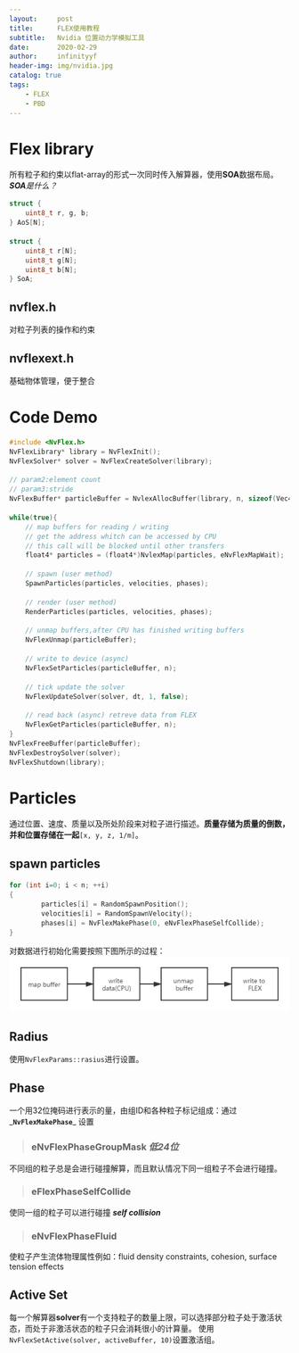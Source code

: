```yaml
---
layout:     post
title:      FLEX使用教程
subtitle:   Nvidia 位置动力学模拟工具
date:       2020-02-29
author:     infinityyf
header-img: img/nvidia.jpg
catalog: true
tags:
    - FLEX
    - PBD
---
```

# Flex library  
所有粒子和约束以flat-array的形式一次同时传入解算器，使用**SOA**数据布局。  
_**SOA**是什么？_
```C
struct {
    uint8_t r, g, b;
} AoS[N];

struct {
    uint8_t r[N];
    uint8_t g[N];
    uint8_t b[N];
} SoA;
```
## nvflex.h
 对粒子列表的操作和约束
## nvflexext.h
 基础物体管理，便于整合
# Code Demo  

```C
#include <NvFlex.h>
NvFlexLibrary* library = NvFlexInit();
NvFlexSolver* solver = NvFlexCreateSolver(library);

// param2:element count
// param3:stride
NvFlexBuffer* particleBuffer = NvlexAllocBuffer(library, n, sizeof(Vec4), eNvFlexBufferHost);

while(true){
    // map buffers for reading / writing
    // get the address whitch can be accessed by CPU
    // this call will be blocked until other transfers
    float4* particles = (float4*)NvlexMap(particles, eNvFlexMapWait);

    // spawn (user method)
    SpawnParticles(particles, velocities, phases);

    // render (user method)
    RenderParticles(particles, velocities, phases);

    // unmap buffers,after CPU has finished writing buffers
    NvFlexUnmap(particleBuffer);

    // write to device (async) 
    NvFlexSetParticles(particleBuffer, n);

    // tick update the solver
    NvFlexUpdateSolver(solver, dt, 1, false);

    // read back (async) retreve data from FLEX
    NvFlexGetParticles(particleBuffer, n);
}
NvFlexFreeBuffer(particleBuffer);
NvFlexDestroySolver(solver);
NvFlexShutdown(library);
```
  
# Particles
通过位置、速度、质量以及所处阶段来对粒子进行描述。**质量存储为质量的倒数，并和位置存储在一起**`[x, y, z, 1/m]`。  
## spawn particles
```c
for (int i=0; i < n; ++i)
{
        particles[i] = RandomSpawnPosition();
        velocities[i] = RandomSpawnVelocity();
        phases[i] = NvFlexMakePhase(0, eNvFlexPhaseSelfCollide);
}
```
对数据进行初始化需要按照下图所示的过程：
![alt](../img/FLEX/spawn_particles.png)  
## Radius  
使用`NvFlexParams::rasius`进行设置。

## Phase
一个用32位掩码进行表示的量，由组ID和各种粒子标记组成：通过_**`NvFlexMakePhase`**_ 设置
> ### eNvFlexPhaseGroupMask _**低24位**_
不同组的粒子总是会进行碰撞解算，而且默认情况下同一组粒子不会进行碰撞。
> ### eFlexPhaseSelfCollide 
使同一组的粒子可以进行碰撞 _**self collision**_
> ### eNvFlexPhaseFluid 
使粒子产生流体物理属性例如：fluid density constraints, cohesion, surface tension effects

## Active Set
每一个解算器**solver**有一个支持粒子的数量上限，可以选择部分粒子处于激活状态，而处于非激活状态的粒子只会消耗很小的计算量。
使用`NvFlexSetActive(solver, activeBuffer, 10)`设置激活组。




